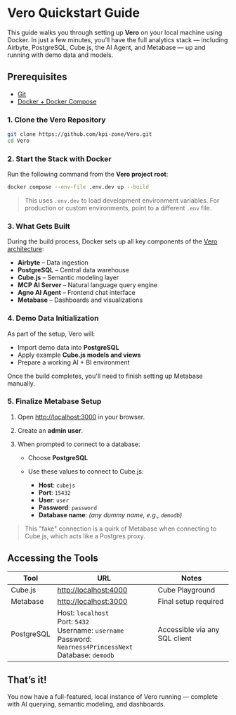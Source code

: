 # Vero Quickstart Guide

This guide walks you through setting up **Vero** on your local machine using Docker. In just a few minutes, you’ll have the full analytics stack — including Airbyte, PostgreSQL, Cube.js, the AI Agent, and Metabase — up and running with demo data and models.

## Prerequisites

- [Git](https://git-scm.com/downloads)
- [Docker + Docker Compose](https://docs.docker.com/get-docker/)

### 1. Clone the Vero Repository

```bash
git clone https://github.com/kpi-zone/Vero.git
cd Vero
```

### 2. Start the Stack with Docker

Run the following command from the **Vero project root**:

```bash
docker compose --env-file .env.dev up --build
```

> This uses `.env.dev` to load development environment variables.
> For production or custom environments, point to a different `.env` file.

### 3. What Gets Built

During the build process, Docker sets up all key components of the [Vero architecture](./architecture.md):

- **Airbyte** – Data ingestion
- **PostgreSQL** – Central data warehouse
- **Cube.js** – Semantic modeling layer
- **MCP AI Server** – Natural language query engine
- **Agno AI Agent** – Frontend chat interface
- **Metabase** – Dashboards and visualizations

### 4. Demo Data Initialization

As part of the setup, Vero will:

- Import demo data into **PostgreSQL**
- Apply example **Cube.js models and views**
- Prepare a working AI + BI environment

Once the build completes, you'll need to finish setting up Metabase manually.

### 5. Finalize Metabase Setup

1. Open [http://localhost:3000](http://localhost:3000) in your browser.
2. Create an **admin user**.
3. When prompted to connect to a database:

   - Choose **PostgreSQL**
   - Use these values to connect to Cube.js:

     - **Host**: `cubejs`
     - **Port**: `15432`
     - **User**: `user`
     - **Password**: `password`
     - **Database name**: _(any dummy name, e.g., `demodb`)_

> This "fake" connection is a quirk of Metabase when connecting to Cube.js, which acts like a Postgres proxy.

## Accessing the Tools

| Tool       | URL                                                                                                                  | Notes                         |
| ---------- | -------------------------------------------------------------------------------------------------------------------- | ----------------------------- |
| Cube.js    | [http://localhost:4000](http://localhost:4000)                                                                       | Cube Playground               |
| Metabase   | [http://localhost:3000](http://localhost:3000)                                                                       | Final setup required          |
| PostgreSQL | Host: `localhost`<br>Port: `5432`<br>Username: `username`<br>Password: `Nearness4PrincessNext`<br>Database: `demodb` | Accessible via any SQL client |

## That’s it!

You now have a full-featured, local instance of Vero running — complete with AI querying, semantic modeling, and dashboards.
